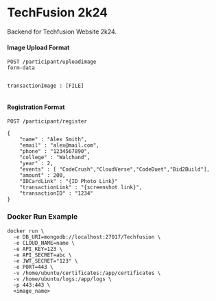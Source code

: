 # TechFusion 2k24

Backend for Techfusion Website 2k24.

#### Image Upload Format

```
POST /participant/uploadimage 
form-data


transactionImage : [FILE]


```

#### Registration Format 

```
POST /participant/register

{
    "name" : "Alex Smith",
    "email" : "alex@mail.com",
    "phone" : "1234567890",
    "college" : "Walchand",
    "year" : 2,
    "events" : [ "CodeCrush","CloudVerse","CodeDuet","Bid2Build"],
    "amount" : 200,
    "IDCardLink" : "{ID Photo Link}"
    "transactionLink" : "{screenshot link}",
    "transactionID" : "1234"
}

```


### Docker Run Example
```
docker run \
  -e DB_URI=mongodb://localhost:27017/Techfusion \
  -e CLOUD_NAME=name \
  -e API_KEY=123 \
  -e API_SECRET=abc \
  -e JWT_SECRET="123" \
  -e PORT=443 \
  -v /home/ubuntu/certificates:/app/certificates \
  -v /home/ubuntu/logs:/app/logs \
  -p 443:443 \
  <image_name>

````